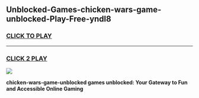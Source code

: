 
## Unblocked-Games-chicken-wars-game-unblocked-Play-Free-yndl8
<h3>
<a href="https://premium76.site?title=chicken-wars-game-unblocked&ref=15A">CLICK TO PLAY</a></h3>
<hr>

<h3>
<a href="https://premium76.site?title=chicken-wars-game-unblocked&ref=15A">CLICK 2 PLAY</a>
  
</h3>

<a href="https://premium76.site?title=chicken-wars-game-unblocked&ref=15A"><img src="https://clearcache.store/games.png"></a>


**chicken-wars-game-unblocked games unblocked: Your Gateway to Fun and Accessible Online Gaming**
